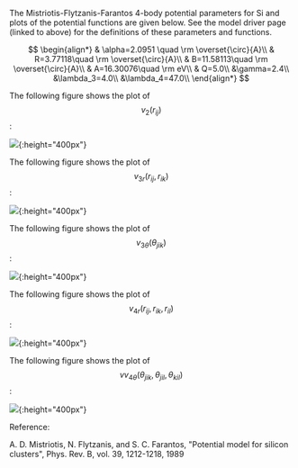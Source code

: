 The Mistriotis-Flytzanis-Farantos 4-body potential parameters for Si and plots of the potential functions are given below. See the model driver page (linked to above) for the definitions of these parameters and functions.

$$
\begin{align*}
& \alpha=2.0951 \quad \rm \overset{\circ}{A}\\
& R=3.77118\quad \rm \overset{\circ}{A}\\
& B=11.58113\quad \rm \overset{\circ}{A}\\
& A=16.30076\quad \rm eV\\
& Q=5.0\\
&\gamma=2.4\\
&\lambda_3=4.0\\
&\lambda_4=47.0\\
\end{align*}
$$

The following figure shows the plot of $$v_{2}(r_{ij})$$:

![](/wimage/MD_514777050453_000/butnowdevil/2BodyPotential){:height="400px"}

The following figure shows the plot of $$v_{3r}\left(r_{ij},r_{ik}\right)$$:

![](/wimage/MD_514777050453_000/butnowdevil/3BodyPotentialPart1){:height="400px"}

The following figure shows the plot of $$v_{3\theta}\left(\theta_{jik}\right)$$:

![](/wimage/MD_514777050453_000/butnowdevil/3BodyPotentialPart2){:height="400px"}

The following figure shows the plot of $$v_{4r}\left(r_{ij},r_{ik},r_{il}\right)$$:

![](/wimage/MD_514777050453_000/butnowdevil/4BodyPotentialPart1){:height="400px"}

The following figure shows the plot of $$vv_{4\theta}\left(\theta_{jik},\theta_{jil},\theta_{kil}\right)$$:

![](/wimage/MD_514777050453_000/butnowdevil/4BodyPotentialPart2){:height="400px"}

Reference:

A. D. Mistriotis, N. Flytzanis, and S. C. Farantos, "Potential model for silicon clusters", Phys. Rev. B, vol. 39, 1212-1218, 1989
